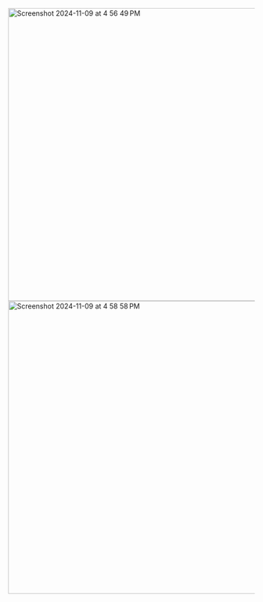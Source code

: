 <img width="597" alt="Screenshot 2024-11-09 at 4 56 49 PM" src="https://github.com/user-attachments/assets/b6d3b7f3-a32d-4523-bb47-c28df456d51b">

<img width="597" alt="Screenshot 2024-11-09 at 4 58 58 PM" src="https://github.com/user-attachments/assets/809d15cc-bfd6-494f-bb90-dd4d80d420e3">


